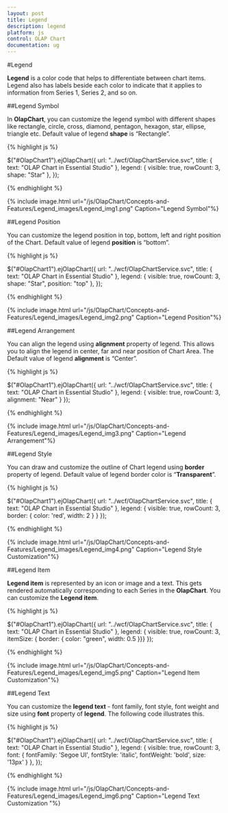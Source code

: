 ```yaml
---
layout: post
title: Legend
description: legend
platform: js
control: OLAP Chart
documentation: ug
---
```


#Legend

**Legend** is a color code that helps to differentiate between chart items. Legend also has labels beside each color to indicate that it applies to information from Series 1, Series 2, and so on.

##Legend Symbol

In **OlapChart**, you can customize the legend symbol with different shapes like rectangle, circle, cross, diamond, pentagon, hexagon, star, ellipse, triangle etc. Default value of legend **shape** is “Rectangle”.

{% highlight js %}

$("#OlapChart1").ejOlapChart({
url: "../wcf/OlapChartService.svc", title: { text: "OLAP Chart in Essential Studio" }, legend: { visible: true, rowCount: 3, shape: "Star" },
});


{% endhighlight %}

{% include image.html url="/js/OlapChart/Concepts-and-Features/Legend_images/Legend_img1.png" Caption="Legend Symbol"%}

##Legend Position

You can customize the legend position in top, bottom, left and right position of the Chart. Default value of legend **position** is “bottom”. 

{% highlight js %}

$("#OlapChart1").ejOlapChart({
url: "../wcf/OlapChartService.svc", title: { text: "OLAP Chart in Essential Studio" },    legend: { visible: true, rowCount: 3, shape: "Star", position: "top" },
});


{% endhighlight %}

{% include image.html url="/js/OlapChart/Concepts-and-Features/Legend_images/Legend_img2.png" Caption="Legend Position"%}

##Legend Arrangement

You can align the legend using **alignment** property of legend. This allows you to align the legend in center, far and near position of Chart Area. The Default value of legend **alignment** is “Center”.

{% highlight js %}

$("#OlapChart1").ejOlapChart({
url: "../wcf/OlapChartService.svc", title: { text: "OLAP Chart in Essential Studio" }, legend: { visible: true, rowCount: 3, alignment: "Near" }
});


{% endhighlight %}

{% include image.html url="/js/OlapChart/Concepts-and-Features/Legend_images/Legend_img3.png" Caption="Legend Arrangement"%}

##Legend Style

You can draw and customize the outline of Chart legend using **border** property of legend. Default value of legend border color is “**Transparent**”.

{% highlight js %}

$("#OlapChart1").ejOlapChart({
  url: "../wcf/OlapChartService.svc", title: { text: "OLAP Chart in Essential Studio" },
 legend: { visible: true, rowCount: 3, border: { color: 'red', width: 2 } } 
});


{% endhighlight %}


{% include image.html url="/js/OlapChart/Concepts-and-Features/Legend_images/Legend_img4.png" Caption="Legend Style Customization"%}

##Legend Item

**Legend item** is represented by an icon or image and a text. This gets rendered automatically corresponding to each Series in the **OlapChart**. You can customize the **Legend item**.

{% highlight js %}

$("#OlapChart1").ejOlapChart({
url: "../wcf/OlapChartService.svc", title: { text: "OLAP Chart in Essential Studio" },     legend: { visible: true, rowCount: 3,
          itemSize: { border: { color: "green", width: 0.5 }}}
});

{% endhighlight %}

{% include image.html url="/js/OlapChart/Concepts-and-Features/Legend_images/Legend_img5.png" Caption="Legend Item Customization"%}

##Legend Text

You can customize the **legend text** - font family, font style, font weight and size using **font** property of **legend**. The following code illustrates this.

{% highlight js %}

$("#OlapChart1").ejOlapChart({
url: "../wcf/OlapChartService.svc", title: { text: "OLAP Chart in Essential Studio" }, legend: { visible: true, rowCount: 3, font: { fontFamily: 'Segoe UI', fontStyle: 'italic', fontWeight: 'bold', size: '13px' } },
});


{% endhighlight %}


{% include image.html url="/js/OlapChart/Concepts-and-Features/Legend_images/Legend_img6.png" Caption="Legend Text Customization "%}

